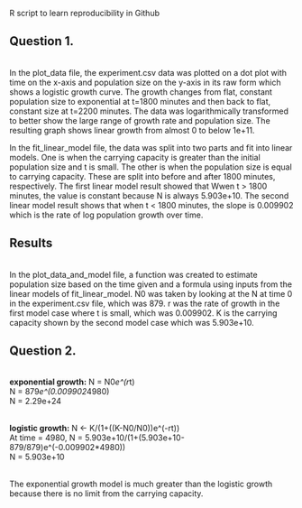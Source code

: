 R script to learn reproducibility in Github

## Question 1.
<br /> In the plot_data file, the experiment.csv data was plotted on a dot plot with time on the x-axis and population size on the y-axis in its raw form which shows a logistic growth curve. The growth changes from flat, constant population size to exponential at t=1800 minutes and then back to flat, constant size at t=2200 minutes. The data was logarithmically transformed to better show the large range of growth rate and population size. The resulting graph shows linear growth from almost 0 to below 1e+11. 

In the fit_linear_model file, the data was split into two parts and fit into linear models. One is when the carrying capacity is greater than the initial population size and t is small. The other is when the population size is equal to carrying capacity. These are split into before and after 1800 minutes, respectively. The first linear model result showed that Wwen t > 1800 minutes, the value is constant because N is always 5.903e+10. The second linear model result shows that when t < 1800 minutes, the slope is 0.009902 which is the rate of log population growth over time.

## Results
<br /> In the plot_data_and_model file, a function was created to estimate population size based on the time given and a formula using inputs from the linear models of fit_linear_model. N0 was taken by looking at the N at time 0 in the experiment.csv file, which was 879. r was the rate of growth in the first model case where t is small, which was 0.009902. K is the carrying capacity shown by the second model case which was 5.903e+10. 

## Question 2.
<br /> **exponential growth:** N = N0*e^(r*t)
<br /> N = 879*e^(0.009902*4980)
<br /> N = 2.29e+24

<br /> **logistic growth:** N <- K/(1+((K-N0/N0))e^(-rt))
<br /> At time = 4980, N = 5.903e+10/(1+(5.903e+10-879/879)e^(-0.009902*4980))
<br /> N = 5.903e+10

<br /> The exponential growth model is much greater than the logistic growth because there is no limit from the carrying capacity.


  


